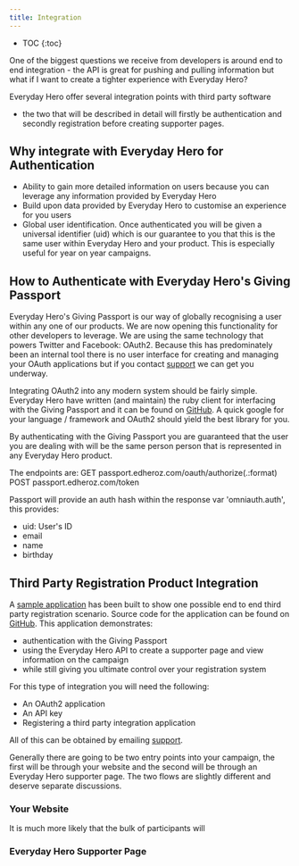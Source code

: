 ```yaml
---
title: Integration
---
```


* TOC
{:toc}

One of the biggest questions we receive from developers is around end to
end integration - the API is great for pushing and pulling information
but what if I want to create a tighter experience with Everyday Hero?

Everyday Hero offer several integration points with third party software
- the two that will be described in detail will firstly be
authentication and secondly registration before creating supporter
pages.

## Why integrate with Everyday Hero for Authentication

* Ability to gain more detailed information on users because you can
leverage any information provided by Everyday Hero
* Build upon data provided by Everyday Hero to customise an experience
for you users
* Global user identification. Once authenticated you will be given a
universal identifier (uid) which is our guarantee to you that this is
the same user within Everyday Hero and your product. This is especially
useful for year on year campaigns.

## How to Authenticate with Everyday Hero's Giving Passport

Everyday Hero's Giving Passport is our way of globally recognising a
user within any one of our products. We are now opening this
functionality for other developers to leverage. We are using the same
technology that powers Twitter and Facebook: OAuth2. Because this has
predominately been an internal tool there is no user interface for
creating and managing your OAuth applications but if you contact
[support](mailto:support@everydayhero.com) we can get you underway.

Integrating OAuth2 into any modern system should be fairly simple.
Everyday Hero have written (and maintain) the ruby client for
interfacing with the Giving Passport and it can be found on
[GitHub](https://github.com/everydayhero/omniauth-passport). A quick
google for your language / framework and OAuth2 should yield the best
library for you.

By authenticating with the Giving Passport you are guaranteed that the
user you are dealing with will be the same person person that is
represented in any Everyday Hero product.

The endpoints are:
GET    passport.edheroz.com/oauth/authorize(.:format)
POST   passport.edheroz.com/token

Passport will provide an auth hash within the response var 'omniauth.auth', this provides:

* uid: User's ID
* email
* name
* birthday

## Third Party Registration Product Integration

A [sample application](http://example-rego-integration.herokuapp.com) has been
built to show one possible end to end third party registration scenario.
Source code for the application can be found on
[GitHub](https://github.com/everydayhero/example_registrations).
This application demonstrates:

* authentication with the Giving Passport
* using the Everyday Hero API to create a supporter page and view
information on the campaign
* while still giving you ultimate control over your registration system

For this type of integration you will need the following:

* An OAuth2 application
* An API key
* Registering a third party integration application

All of this can be obtained by emailing
[support](mailto:support@everydayhero.com).

Generally there are going to be two entry points into your campaign, the
first will be through your website and the second will be through an
Everyday Hero supporter page. The two flows are slightly different and
deserve separate discussions.

### Your Website

It is much more likely that the bulk of participants will 

### Everyday Hero Supporter Page

